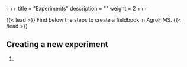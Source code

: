 +++
title = "Experiments"
description = ""
weight = 2
+++

{{< lead >}}
Find below the steps to create a fieldbook in AgroFIMS.
{{< /lead >}}

## Creating a new experiment

1.	